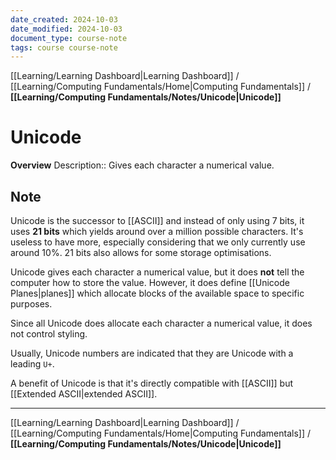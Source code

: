 ```yaml
---
date_created: 2024-10-03
date_modified: 2024-10-03
document_type: course-note
tags: course course-note
---
```

[[Learning/Learning Dashboard|Learning Dashboard]] / [[Learning/Computing Fundamentals/Home|Computing Fundamentals]] / **[[Learning/Computing Fundamentals/Notes/Unicode|Unicode]]**
# Unicode
**Overview**
Description:: Gives each character a numerical value.

## Note

Unicode is the successor to [[ASCII]] and instead of only using 7 bits, it uses **21 bits** which yields around over a million possible characters. It's useless to have more, especially considering that we only currently use around 10%. 21 bits also allows for some storage optimisations.

Unicode gives each character a numerical value, but it does **not** tell the computer how to store the value. However, it does define [[Unicode Planes|planes]] which allocate blocks of the available space to specific purposes.

Since all Unicode does allocate each character a numerical value, it does not control styling.

Usually, Unicode numbers are indicated that they are Unicode with a leading `U+`.

A benefit of Unicode is that it's directly compatible with [[ASCII]] but [[Extended ASCII|extended ASCII]].

---
[[Learning/Learning Dashboard|Learning Dashboard]] / [[Learning/Computing Fundamentals/Home|Computing Fundamentals]] / **[[Learning/Computing Fundamentals/Notes/Unicode|Unicode]]**